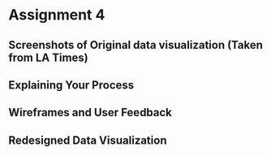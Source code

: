 # Assignment 4

## Screenshots of Original data visualization (Taken from LA Times)

## Explaining Your Process

## Wireframes and User Feedback

## Redesigned Data Visualization

